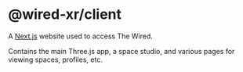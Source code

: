 # @wired-xr/client

A [Next.js](https://nextjs.org/) website used to access The Wired.

Contains the main Three.js app, a space studio, and various pages for viewing spaces, profiles, etc.
